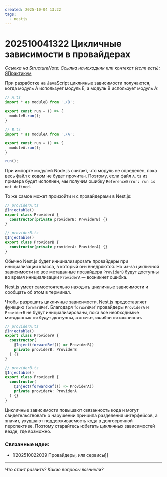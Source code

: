 ```yaml
---
created: 2025-10-04 13:22
tags:
  - nestjs
---
```

# 202510041322 Цикличные зависимости в провайдерах

*Ссылка на StructureNote:*
*Ссылка на исходник или контекст (если есть):* [ЯПрактикум](https://practicum.yandex.ru/learn/backend-nodejs/courses/a4214ab0-2146-4152-b90e-651bf4c7ca5e/sprints/564244/topics/1df920a3-5c6a-4fcd-884c-0f66136c2b56/lessons/c7fc68f1-9b64-415b-aec7-f932fe458400/)

При разработке на JavaScript цикличные зависимости получаются, когда модуль A использует модуль B, а модуль B использует модуль A:

```ts
// A.ts
import * as moduleB from './B';

export const run = () => {
  moduleB.run();
}

// B.ts
import * as moduleA from './A';

export const run = () => {
  moduleA.run();
}

run();
```

При импорте модулей Node.js считает, что модуль не определён, пока весь файл с кодом не будет прочитан. Поэтому, если файл `A.ts` из примера будет исполнен, мы получим ошибку `ReferenceError: run is not defined`.

То же самое может произойти и с провайдерами в Nest.js:

```ts
// providerA.ts
@Injectable()
export class ProviderA {
  constructor(private providerB: ProviderB) {}
}

// providerB.ts
@Injectable()
export class ProviderB {
  constructor(private providerA: ProviderA) {}
}
```

Обычно Nest.js будет инициализировать провайдеры при инициализации класса, в который они внедряются. Но из-за цикличной зависимости не все метаданные провайдера `ProviderB` будут доступны во время инициализации `ProviderA` — возникнет ошибка.

Nest.js умеет самостоятельно находить цикличные зависимости и сообщать об этом в терминал.

Чтобы разрешить цикличные зависимости, Nest.js предоставляет функцию `forwardRef`. Благодаря `forwardRef` провайдеры `ProviderA` и `ProviderB` не будут инициализированы, пока все необходимые метаданные не будут доступны, а значит, ошибки не возникнет.

```ts
// providerA.ts
@Injectable()
export class ProviderA {
  constructor(
    @Inject(forwardRef(() => ProviderB))
    private providerB: ProviderB
  ) {}
}

// providerB.ts
@Injectable()
export class ProviderB {
  constructor(
    @Inject(forwardRef(() => ProviderA))
    private providerA: ProviderA
  ) {}
}
```

Цикличные зависимости повышают связанность кода и могут свидетельствовать о нарушении принципа разделения интерфейсов, а значит, ухудшают поддерживаемость кода в долгосрочной перспективе. Поэтому старайтесь избегать цикличных зависимостей везде, где возможно.

### Связанные идеи:

* [[202510022039 Провайдеры, или сервисы]]
---

*Что стоит развить? Какие вопросы возникли?*
